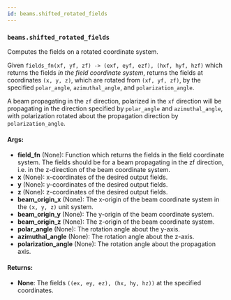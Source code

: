 ```yaml
---
id: beams.shifted_rotated_fields
---
```


    
### `beams.shifted_rotated_fields`
Computes the fields on a rotated coordinate system.

Given `fields_fn(xf, yf, zf) -> (exf, eyf, ezf), (hxf, hyf, hzf)` which
returns the fields _in the field coordinate system_, returns the fields
at coordinates `(x, y, z)`, which are rotated from `(xf, yf, zf)`, by
the specified `polar_angle`, `azimuthal_angle`, and `polarization_angle`.

A beam propagating in the `zf` direction, polarized in the `xf` direction
will be propagating in the direction specified by `polar_angle` and
`azimuthal_angle`, with polarization rotated about the propagation
direction by `polarization_angle`.

#### Args:
- **field_fn** (None): Function which returns the fields in the field coordinate
system. The fields should be for a beam propagating in the zf
direction, i.e. in the z-direction of the beam coordinate system.
- **x** (None): x-coordinates of the desired output fields.
- **y** (None): y-coordinates of the desired output fields.
- **z** (None): z-coordinates of the desired output fields.
- **beam_origin_x** (None): The x-origin of the beam coordinate system in the
`(x, y, z)` unit system.
- **beam_origin_y** (None): The y-origin of the beam coordinate system.
- **beam_origin_z** (None): The z-origin of the beam coordinate system.
- **polar_angle** (None): The rotation angle about the y-axis.
- **azimuthal_angle** (None): The rotation angle about the z-axis.
- **polarization_angle** (None): The rotation angle about the propagation axis.

#### Returns:
- **None**: The fields `((ex, ey, ez), (hx, hy, hz))` at the specified coordinates.

